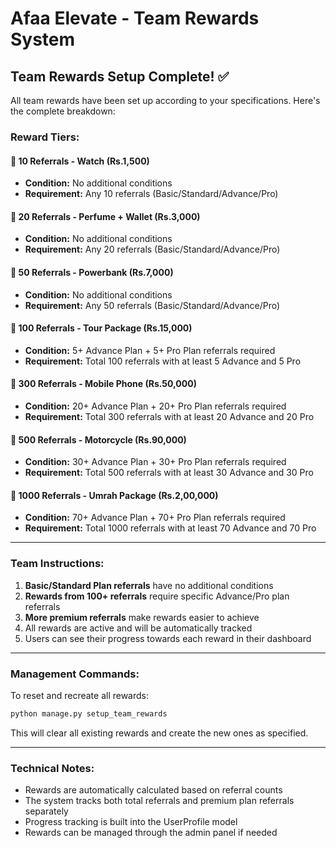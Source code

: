 # Afaa Elevate - Team Rewards System

## Team Rewards Setup Complete! ✅

All team rewards have been set up according to your specifications. Here's the complete breakdown:

### Reward Tiers:

#### 🎁 **10 Referrals** - Watch (Rs.1,500)
- **Condition:** No additional conditions
- **Requirement:** Any 10 referrals (Basic/Standard/Advance/Pro)

#### 🎁 **20 Referrals** - Perfume + Wallet (Rs.3,000)
- **Condition:** No additional conditions  
- **Requirement:** Any 20 referrals (Basic/Standard/Advance/Pro)

#### 🎁 **50 Referrals** - Powerbank (Rs.7,000)
- **Condition:** No additional conditions
- **Requirement:** Any 50 referrals (Basic/Standard/Advance/Pro)

#### 🎁 **100 Referrals** - Tour Package (Rs.15,000)
- **Condition:** 5+ Advance Plan + 5+ Pro Plan referrals required
- **Requirement:** Total 100 referrals with at least 5 Advance and 5 Pro

#### 🎁 **300 Referrals** - Mobile Phone (Rs.50,000)
- **Condition:** 20+ Advance Plan + 20+ Pro Plan referrals required
- **Requirement:** Total 300 referrals with at least 20 Advance and 20 Pro

#### 🎁 **500 Referrals** - Motorcycle (Rs.90,000)
- **Condition:** 30+ Advance Plan + 30+ Pro Plan referrals required
- **Requirement:** Total 500 referrals with at least 30 Advance and 30 Pro

#### 🎁 **1000 Referrals** - Umrah Package (Rs.2,00,000)
- **Condition:** 70+ Advance Plan + 70+ Pro Plan referrals required
- **Requirement:** Total 1000 referrals with at least 70 Advance and 70 Pro

---

### Team Instructions:

1. **Basic/Standard Plan referrals** have no additional conditions
2. **Rewards from 100+ referrals** require specific Advance/Pro plan referrals
3. **More premium referrals** make rewards easier to achieve
4. All rewards are active and will be automatically tracked
5. Users can see their progress towards each reward in their dashboard

---

### Management Commands:

To reset and recreate all rewards:
```bash
python manage.py setup_team_rewards
```

This will clear all existing rewards and create the new ones as specified.

---

### Technical Notes:

- Rewards are automatically calculated based on referral counts
- The system tracks both total referrals and premium plan referrals separately
- Progress tracking is built into the UserProfile model
- Rewards can be managed through the admin panel if needed
